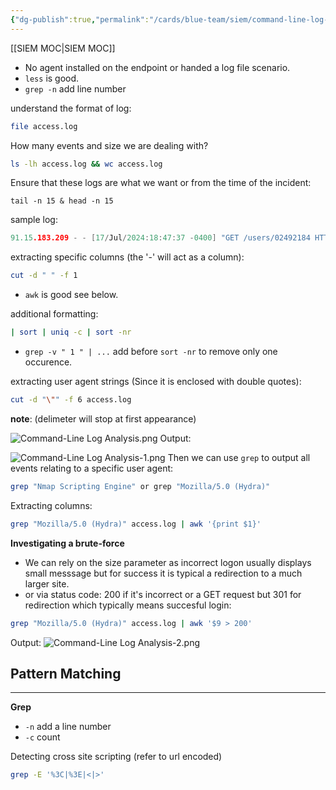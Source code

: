 ```yaml
---
{"dg-publish":true,"permalink":"/cards/blue-team/siem/command-line-log-analysis/"}
---
```


[[SIEM MOC\|SIEM MOC]]

- No agent installed on the endpoint or handed a log file scenario.
- `less` is good.
- `grep -n` add line number

 understand the format of log:
```bash
file access.log
```

How many events and size we are dealing with?
```bash
ls -lh access.log && wc access.log
```

Ensure that these logs are what we want or from the time of the incident:
```
tail -n 15 & head -n 15
```

sample log:
```C
91.15.183.209 - - [17/Jul/2024:18:47:37 -0400] "GET /users/02492184 HTTP/1.1" 200 200 "-" "Mozilla/5.0 (Macintosh; Intel Mac OS X 10_15_7) AppleWebKit/537.36 (KHTML, like Gecko) Chrome/126.0.0.0 Safari/537.36"
```

extracting specific columns (the '-' will act as a column):
```bash
cut -d " " -f 1
```

- `awk` is good see below.

additional formatting:
```bash
| sort | uniq -c | sort -nr
```

- `grep -v " 1 " | ...` add before  `sort -nr` to remove only one occurence.

extracting user agent strings (Since it is enclosed with double quotes):
```bash
cut -d "\"" -f 6 access.log
```

**note**: (delimeter will stop at first appearance)

![Command-Line Log Analysis.png](/img/user/cards/blue-team/endpoint-security/images/Command-Line%20Log%20Analysis.png)
Output:

![Command-Line Log Analysis-1.png](/img/user/cards/blue-team/endpoint-security/images/Command-Line%20Log%20Analysis-1.png)
Then we can use `grep` to output all events relating to a specific user agent:

```bash
grep "Nmap Scripting Engine" or grep "Mozilla/5.0 (Hydra)"
```

Extracting columns:
```bash
grep "Mozilla/5.0 (Hydra)" access.log | awk '{print $1}'
```

**Investigating a brute-force**
- We can rely on the size parameter as incorrect logon usually displays small messsage but for success it is typical a redirection to a much larger site.
- or via status code: 200 if it's incorrect or a GET request but 301 for redirection which typically means succesful login:

```bash
grep "Mozilla/5.0 (Hydra)" access.log | awk '$9 > 200'
```

Output:
![Command-Line Log Analysis-2.png](/img/user/cards/blue-team/endpoint-security/images/Command-Line%20Log%20Analysis-2.png)
## Pattern Matching
---
**Grep**
- `-n` add a line number
- `-c` count

Detecting cross site scripting (refer to url encoded)
```bash
grep -E '%3C|%3E|<|>'
```

